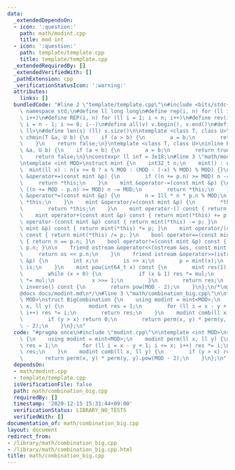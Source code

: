 ```yaml
---
data:
  _extendedDependsOn:
  - icon: ':question:'
    path: math/modint.cpp
    title: mod int
  - icon: ':question:'
    path: template/template.cpp
    title: template/template.cpp
  _extendedRequiredBy: []
  _extendedVerifiedWith: []
  _pathExtension: cpp
  _verificationStatusIcon: ':warning:'
  attributes:
    links: []
  bundledCode: "#line 2 \"template/template.cpp\"\n#include <bits/stdc++.h>\nusing\
    \ namespace std;\n#define ll long long\n#define rep(i, n) for (ll i = 0; i < n;\
    \ i++)\n#define REP(i, n) for (ll i = 1; i < n; i++)\n#define rev(i, n) for (ll\
    \ i = n - 1; i >= 0; i--)\n#define all(v) v.begin(), v.end()\n#define P pair<ll,\
    \ ll>\n#define len(s) (ll) s.size()\n\ntemplate <class T, class U>\ninline bool\
    \ chmin(T &a, U b) {\n    if (a > b) {\n        a = b;\n        return true;\n\
    \    }\n    return false;\n}\ntemplate <class T, class U>\ninline bool chmax(T\
    \ &a, U b) {\n    if (a < b) {\n        a = b;\n        return true;\n    }\n\
    \    return false;\n}\nconstexpr ll inf = 3e18;\n#line 3 \"math/modint.cpp\"\n\
    \ntemplate <int MOD>\nstruct mint {\n    int32_t n;\n    mint() : n(0) {}\n  \
    \  mint(ll x) : n(x >= 0 ? x % MOD : (MOD - (-x) % MOD) % MOD) {}\n\n    mint\
    \ &operator+=(const mint &p) {\n        if ((n += p.n) >= MOD) n -= MOD;\n   \
    \     return *this;\n    }\n    mint &operator-=(const mint &p) {\n        if\
    \ ((n += MOD - p.n) >= MOD) n -= MOD;\n        return *this;\n    }\n    mint\
    \ &operator*=(const mint &p) {\n        n = 1ll * n * p.n % MOD;\n        return\
    \ *this;\n    }\n    mint &operator/=(const mint &p) {\n        *this *= p.inverse();\n\
    \        return *this;\n    }\n    mint operator-() const { return mint(-n); }\n\
    \    mint operator+(const mint &p) const { return mint(*this) += p; }\n    mint\
    \ operator-(const mint &p) const { return mint(*this) -= p; }\n    mint operator*(const\
    \ mint &p) const { return mint(*this) *= p; }\n    mint operator/(const mint &p)\
    \ const { return mint(*this) /= p; }\n    bool operator==(const mint &p) const\
    \ { return n == p.n; }\n    bool operator!=(const mint &p) const { return n !=\
    \ p.n; }\n\n    friend ostream &operator<<(ostream &os, const mint &p) {\n   \
    \     return os << p.n;\n    }\n    friend istream &operator>>(istream &is, mint\
    \ &p) {\n        int x;\n        is >> x;\n        p = mint(x);\n        return\
    \ is;\n    }\n    mint pow(int64_t x) const {\n        mint res(1), mul(n);\n\
    \        while (x > 0) {\n            if (x & 1) res *= mul;\n            mul\
    \ *= mul;\n            x >>= 1;\n        }\n        return res;\n    }\n    mint\
    \ inverse() const {\n        return pow(MOD - 2);\n    }\n};\n/*\n@brief mod int\n\
    @docs docs/modint.md\n*/\n#line 3 \"math/combination_big.cpp\"\n\ntemplate <int\
    \ MOD>\nstruct BigCombination {\n    using modint = mint<MOD>;\n    modint perm(ll\
    \ x, ll y) {\n        modint res = 1;\n        for (ll i = x - y + 1; i <= x;\
    \ i++) res *= i;\n        return res;\n    }\n    modint comb(ll x, ll y) {\n\
    \        if (y > x) return 0;\n        return perm(x, y) * perm(y, y).pow(MOD\
    \ - 2);\n    }\n};\n"
  code: "#pragma once\n#include \"modint.cpp\"\n\ntemplate <int MOD>\nstruct BigCombination\
    \ {\n    using modint = mint<MOD>;\n    modint perm(ll x, ll y) {\n        modint\
    \ res = 1;\n        for (ll i = x - y + 1; i <= x; i++) res *= i;\n        return\
    \ res;\n    }\n    modint comb(ll x, ll y) {\n        if (y > x) return 0;\n \
    \       return perm(x, y) * perm(y, y).pow(MOD - 2);\n    }\n};\n"
  dependsOn:
  - math/modint.cpp
  - template/template.cpp
  isVerificationFile: false
  path: math/combination_big.cpp
  requiredBy: []
  timestamp: '2020-12-15 15:31:44+09:00'
  verificationStatus: LIBRARY_NO_TESTS
  verifiedWith: []
documentation_of: math/combination_big.cpp
layout: document
redirect_from:
- /library/math/combination_big.cpp
- /library/math/combination_big.cpp.html
title: math/combination_big.cpp
---
```


